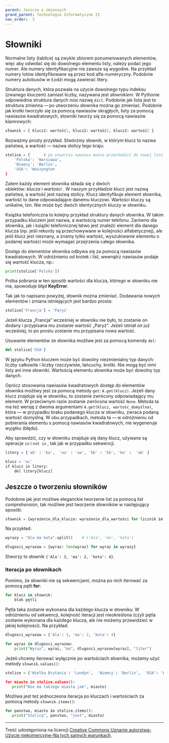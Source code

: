 ```yaml
---
parent: Jeszcze o zmiennych
grand_parent: Technologie Informatyczne II
nav_order:  3
---
```


# Słowniki


Normalne listy (tablice) są zwykle zbiorem ponumerowanych elementów, więc aby odwołać się do dowolnego elementu listy, należy podać jego numer. Ale numery identyfikacyjne nie zawsze są wygodne. Na przykład numery lotów identyfikowane są przez kod alfa-numeryczny. Podobnie numery autobusów w Łodzi mogą zawierać litery.

Struktura danych, która pozwala na użycie dowolnego typu indeksu (zwanego kluczem) zamiast liczby, nazywana jest _słownikiem_. W Pythonie odpowiednia struktura danych nosi nazwę `dict`. Podobnie jak lista jest to struktura zmienna — po utworzeniu słownika można go zmieniać. Podobnie jak krotki tworzyło się za pomocą nawiasów okrągłych, listy za pomocą nawiasów kwadratowych, słowniki tworzy się za pomocą nawiasów klamrowych:

```python
słownik = { klucz1: wartość1, klucz2: wartość2, klucz2: wartość2 }
```

Rozważmy prosty przykład. Stwórzmy słownik, w którym klucz to nazwa państwa, a wartość — nazwa stolicy tego kraju:

```python
stolice = {      # po otwarciu nawiasu można przechodzić do nowej linii
    'Polska': 'Warszawa',
    'Niemcy': 'Berlin',
    'USA': 'Waszyngton
}
```

Zatem każdy element słownika składa się z dwóch obiektów: _klucza_ i _wartości_ . W naszym przykładzie klucz jest nazwą państwa, a wartość jest nazwą stolicy. Klucz identyfikuje element słownika, wartość to dane odpowiadające danemu kluczowi. Wartości kluczy są unikalne, tzn. Nie może być dwóch identycznych kluczy w słowniku.

Książka telefoniczna to kolejny przykład struktury danych słownika. W takim przypadku kluczem jest nazwa, a wartością numer telefonu. Zarówno dla słownika, jak i książki telefonicznej łatwo jest znaleźć element dla danego klucza (np. jeśli rekordy są przechowywane w kolejności alfabetycznej), ale jeśli klucz jest nieznany, a znamy tylko wartość, wyszukiwanie elementu o podanej wartości może wymagać przejrzenia całego słownika.

Dostęp do elementów słownika odbywa się za pomocą nawiasów kwadratowych. W odróżnieniu od krotek i list, wewnątrz nawiasów podaje się wartość klucza, np.:

```python
print(stolice['Polska'])
```

Próba pobrania w ten sposób wartości dla klucza, którego w słowniku nie ma, spowoduje błąd **KeyError**.

Tak jak to napisano powyżej, słownik można zmieniać. Dodawania nowych elementów i zmiana istniejących jest bardzo prosta:

```python
stolice['Francja'] = 'Paryż'
```

Jeżeli klucza „Francja” wcześniej w słowniku nie było, to zostanie on dodany i przypisana mu zostanie wartość „Paryż”. Jeżeli istniał on już wcześniej, to po prostu zostanie mu przypisana nowa wartość.

Usuwanie elementów ze słownika możliwe jest za pomocą komendy `del`:

```python
del stolice['USA']
```

W języku Python kluczem może być dowolny niezmienialny typ danych: liczby całkowite i liczby rzeczywiste, łańcuchy, krotki. Nie mogą być nimi listy ani inne słowniki. Wartością elementu słownika może być dowolny typ danych.

Oprócz stosowania nawiasów kwadratowych dostęp do elementów słownika możliwy jest za pomocą metody `get`: `A.get(klucz)`. Jeżeli dany klucz znajduje się w słowniku, to zostanie zwrócony odpowiadający mu element. W przeciwnym razie zostanie zwrócona wartość `None`. Metoda ta ma też wersję z dwoma argumentami `A.get(klucz, wartość_domyślna)`, która — w przypadku braku podanego klucza w słowniku, zwraca podaną wartość domyślną. W obu przypadkach, metoda ta — w odróżnieniu od pobierania elementu s pomocą nawiasów kwadratowych, nie wygeneruje wyjątku (błędu).

Aby sprawdzić, czy w słowniku znajduje się dany klucz, używane są operacje `in` i `not in` , tak jak w przypadku sekwencji.

```python
litery = {'ab' : 'ba',  'aa' : 'aa', 'bb' : 'bb', 'ba' :  'ab' }

klucz = 'ac'
if klucz in litery:
    del litery[klucz]
```

## Jeszcze o tworzeniu słowników

Podobnie jak jest możliwe eleganckie tworzenie list za pomocą _list comprehension_, tak możliwe jest tworzenie słowników w następujący sposób:

```python
słownik = {wyrażenie_dla_klucza: wyrażenie_dla_wartości for licznik in sekwencja}
```

Na przykład:

```python
wyrazy = "Ala ma kota".split()    # ['Ala', 'ma', 'kota']

dlugosci_wyrazow = {wyraz: len(wyraz) for wyraz in wyrazy}
```

Stworzy to słownik `{'Ala': 3, 'ma': 2, 'kota': 4}`.

### Iteracja po słownikach

Pomimo, że słowniki nie są sekwencjami, można po nich iterować za pomocą pętli **for**:

```python
for klucz in słownik:
    blok pętli
```

Pętla taka zostanie wykonana dla każdego klucza w słowniku. W odróżnieniu od sekwencji, kolejność iteracji jest nieokreślona (czyli pętla zostanie wykonana dla każdego klucza, ale nie możemy przewidzieć w jakiej kolejności). Na przykład:

```python
dlugosci_wyrazow = {'Ala': 3, 'ma': 2, 'kota': 4}

for wyraz in dlugosci_wyrazow:
    print("Wyraz", wyraz, "ma", dlugosci_wyrazow[wyraz], "liter")
```

Jeżeli chcemy iterować wyłącznie po wartościach słownika, możemy użyć metody `słownik.values()`:

```python
stolice = {'Wielka Brytania': 'Londyn',  'Niemcy': 'Berlin',  'USA': 'Waszyngton}

for miasto in stolice.values():
   print("Nie ma takiego miasta jak", miasto)
```

Możliwa jest też jednoczesna iteracja po kluczach i wartościach za pomocą metody `słownik.items()`:

```python
for panstwo, miasto in stolice.items():
   print("Stolicą", panstwo, "jest", miasto)
```

---

Treść udostępniona na licencji [Creative Commons Uznanie autorstwa-Użycie niekomercyjne-Na tych samych warunkach](https://creativecommons.org/licenses/by-nc-sa/4.0/deed.pl).
